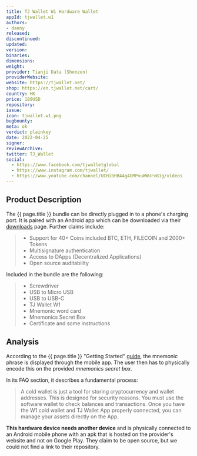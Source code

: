```yaml
---
title: TJ Wallet W1 Hardware Wallet
appId: tjwallet.w1
authors:
- danny
released: 
discontinued: 
updated: 
version: 
binaries: 
dimensions:
weight: 
provider: Tianji Data (Shenzen)
providerWebsite: 
website: https://tjwallet.net/
shop: https://en.tjwallet.net/cart/
country: HK
price: 189USD
repository: 
issue: 
icon: tjwallet.w1.png
bugbounty: 
meta: ok
verdict: plainkey
date: 2022-04-25
signer: 
reviewArchive: 
twitter: TJ_Wallet
social:
  - https://www.facebook.com/tjwalletglobal
  - https://www.instagram.com/tjwallet/
  - https://www.youtube.com/channel/UCHibHB44g4GMPvuWWUrv81g/videos
---
```


## Product Description 

The {{ page.title }} bundle can be directly plugged in to a phone's charging port. It is paired with an Android app which can be downloaded via their [downloads](https://en.tjwallet.net/download/) page. Further claims include: 

> - Support for 40+ Coins included BTC, ETH, FILECOIN and 2000+ Tokens
> - Multisignature authentication 
> - Access to DApps (Decentralized Applications)
> - Open source auditability 

Included in the bundle are the following: 

> - Screwdriver
> - USB to Micro USB
> - USB to USB-C
> - TJ Wallet W1
> - Mnemonic word card
> - Mnemonics Secret Box
> - Certificate and some instructions

## Analysis 

According to the {{ page.title }} "Getting Started" [guide](https://en.tjwallet.net/getting-started/), the mnemonic phrase is displayed through the mobile app. The user then has to physically encode this on the provided *mnemonics secret box*. 

In its FAQ section, it describes a fundamental process:

> A cold wallet is just a tool for storing cryptocurrency and wallet addresses. This is designed for security reasons. You must use the software wallet to check balances and transactions. Once you have the W1 cold wallet and TJ Wallet App properly connected, you can manage your assets directly on the App.

**This hardware device needs another device** and is physically connected to an Android mobile phone with an apk that is hosted on the provider's website and not on Google Play. They claim to be open source, but we could not find a link to their repository.  

 
